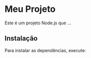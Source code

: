 # Meu Projeto

Este é um projeto Node.js que ...

## Instalação

Para instalar as dependências, execute:

